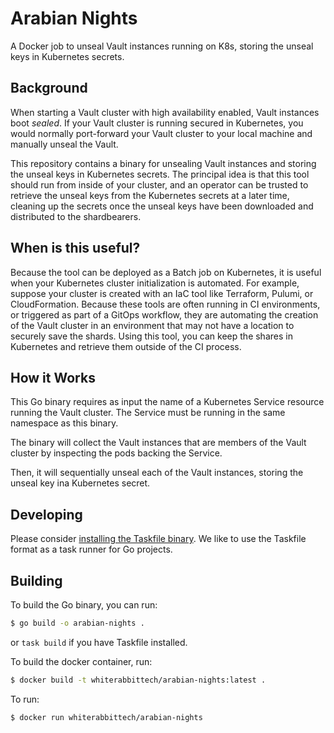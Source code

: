 # Arabian Nights

A Docker job to unseal Vault instances running on K8s, storing the unseal keys in Kubernetes secrets.

## Background

When starting a Vault cluster with high availability enabled, Vault instances boot _sealed_. If your Vault cluster is running secured in Kubernetes, you would normally port-forward your Vault cluster to your local machine and manually unseal the Vault.

This repository contains a binary for unsealing Vault instances and storing the unseal keys in Kubernetes secrets. The principal idea is that this tool should run from inside of your cluster, and an operator can be trusted to retrieve the unseal keys from the Kubernetes secrets at a later time, cleaning up the secrets once the unseal keys have been downloaded and distributed to the shardbearers.

## When is this useful?

Because the tool can be deployed as a Batch job on Kubernetes, it is useful when your Kubernetes cluster initialization is automated. For example, suppose your cluster is created with an IaC tool like Terraform, Pulumi, or CloudFormation. Because these tools are often running in CI environments, or triggered as part of a GitOps workflow, they are automating the creation of the Vault cluster in an environment that may not have a location to securely save the shards. Using this tool, you can keep the shares in Kubernetes and retrieve them outside of the CI process.

## How it Works

This Go binary requires as input the name of a Kubernetes Service resource running the Vault cluster. The Service must be running in the same namespace as this binary.

The binary will collect the Vault instances that are members of the Vault cluster by inspecting the pods backing the Service.

Then, it will sequentially unseal each of the Vault instances, storing the unseal key ina Kubernetes secret.

## Developing

Please consider [installing the Taskfile binary](https://taskfile.dev/installation/).
We like to use the Taskfile format as a task runner for Go projects.

## Building

To build the Go binary, you can run:

```bash
$ go build -o arabian-nights .
```

or `task build` if you have Taskfile installed.

To build the docker container, run:

```bash
$ docker build -t whiterabbittech/arabian-nights:latest .
```

To run:

```bash
$ docker run whiterabbittech/arabian-nights
```
